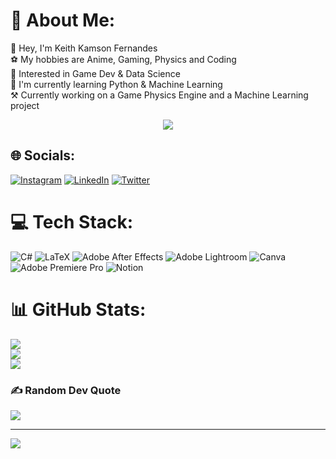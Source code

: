 # 💫 About Me:
👋 Hey, I'm Keith Kamson Fernandes<br>⚽ My hobbies are Anime, Gaming, Physics and Coding<br>👀 Interested in Game Dev & Data Science<br>🌱 I'm currently learning Python & Machine Learning<br>⚒️ Currently working on a Game Physics Engine and a Machine Learning project

<div align="center"><img src="https://spotify-github-profile.vercel.app/api/view?uid=49r42h242cfvpsu8pxhxmyp9h&cover_image=true&theme=default&show_offline=true&background_color=121212&interchange=true&bar_color=53b14f&bar_color_cover=true" /></div>  


## 🌐 Socials:
[![Instagram](https://img.shields.io/badge/Instagram-%23E4405F.svg?logo=Instagram&logoColor=white)](https://instagram.com/keithkamson) [![LinkedIn](https://img.shields.io/badge/LinkedIn-%230077B5.svg?logo=linkedin&logoColor=white)](https://linkedin.com/in/keithkamson) [![Twitter](https://img.shields.io/badge/Twitter-%231DA1F2.svg?logo=Twitter&logoColor=white)](https://twitter.com/keithkamson) 

# 💻 Tech Stack:
![C#](https://img.shields.io/badge/c%23-%23239120.svg?style=flat&logo=c-sharp&logoColor=white) ![LaTeX](https://img.shields.io/badge/latex-%23008080.svg?style=flat&logo=latex&logoColor=white) ![Adobe After Effects](https://img.shields.io/badge/Adobe%20After%20Effects-9999FF.svg?style=flat&logo=Adobe%20After%20Effects&logoColor=white) ![Adobe Lightroom](https://img.shields.io/badge/Adobe%20Lightroom-31A8FF.svg?style=flat&logo=Adobe%20Lightroom&logoColor=white) ![Canva](https://img.shields.io/badge/Canva-%2300C4CC.svg?style=flat&logo=Canva&logoColor=white) ![Adobe Premiere Pro](https://img.shields.io/badge/Adobe%20Premiere%20Pro-9999FF.svg?style=flat&logo=Adobe%20Premiere%20Pro&logoColor=white) ![Notion](https://img.shields.io/badge/Notion-%23000000.svg?style=flat&logo=notion&logoColor=white)
# 📊 GitHub Stats:
![](https://github-readme-stats.vercel.app/api?username=keithkamson&theme=dark&hide_border=false&include_all_commits=false&count_private=false)<br/>
![](https://github-readme-streak-stats.herokuapp.com/?user=keithkamson&theme=dark&hide_border=false)<br/>
![](https://github-readme-stats.vercel.app/api/top-langs/?username=keithkamson&theme=dark&hide_border=false&include_all_commits=false&count_private=false&layout=compact)

### ✍️ Random Dev Quote
![](https://quotes-github-readme.vercel.app/api?type=horizontal&theme=radical)

---
[![](https://visitcount.itsvg.in/api?id=keithkamson&icon=0&color=3)](https://visitcount.itsvg.in)

<!-- Proudly created with GPRM ( https://gprm.itsvg.in ) -->
